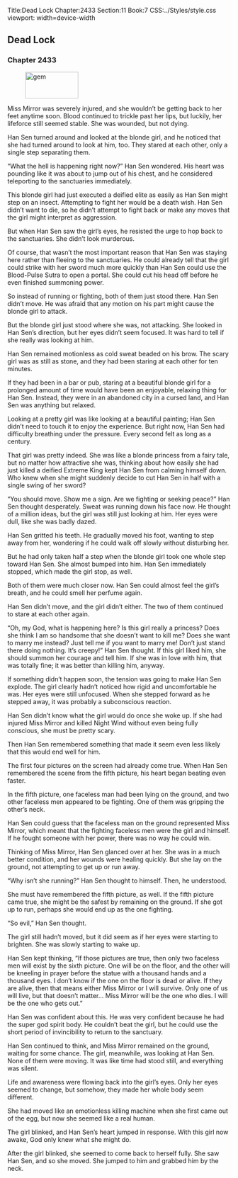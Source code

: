 Title:Dead Lock 
Chapter:2433 
Section:11 
Book:7 
CSS:../Styles/style.css 
viewport: width=device-width
  
## Dead Lock
### Chapter 2433 
<figure>
	<img src="../Images/gem.gif" alt="gem" id="gem" width="120" height="60" />
</figure>
  

  
  Miss Mirror was severely injured, and she wouldn’t be getting back to her feet anytime soon. Blood continued to trickle past her lips, but luckily, her lifeforce still seemed stable. She was wounded, but not dying.

Han Sen turned around and looked at the blonde girl, and he noticed that she had turned around to look at him, too. They stared at each other, only a single step separating them.

“What the hell is happening right now?” Han Sen wondered. His heart was pounding like it was about to jump out of his chest, and he considered teleporting to the sanctuaries immediately.

This blonde girl had just executed a deified elite as easily as Han Sen might step on an insect. Attempting to fight her would be a death wish. Han Sen didn’t want to die, so he didn’t attempt to fight back or make any moves that the girl might interpret as aggression.

But when Han Sen saw the girl’s eyes, he resisted the urge to hop back to the sanctuaries. She didn’t look murderous.

Of course, that wasn’t the most important reason that Han Sen was staying here rather than fleeing to the sanctuaries. He could already tell that the girl could strike with her sword much more quickly than Han Sen could use the Blood-Pulse Sutra to open a portal. She could cut his head off before he even finished summoning power.

So instead of running or fighting, both of them just stood there. Han Sen didn’t move. He was afraid that any motion on his part might cause the blonde girl to attack.

But the blonde girl just stood where she was, not attacking. She looked in Han Sen’s direction, but her eyes didn’t seem focused. It was hard to tell if she really was looking at him.

Han Sen remained motionless as cold sweat beaded on his brow. The scary girl was as still as stone, and they had been staring at each other for ten minutes.

If they had been in a bar or pub, staring at a beautiful blonde girl for a prolonged amount of time would have been an enjoyable, relaxing thing for Han Sen. Instead, they were in an abandoned city in a cursed land, and Han Sen was anything but relaxed.

Looking at a pretty girl was like looking at a beautiful painting; Han Sen didn’t need to touch it to enjoy the experience. But right now, Han Sen had difficulty breathing under the pressure. Every second felt as long as a century.

That girl was pretty indeed. She was like a blonde princess from a fairy tale, but no matter how attractive she was, thinking about how easily she had just killed a deified Extreme King kept Han Sen from calming himself down. Who knew when she might suddenly decide to cut Han Sen in half with a single swing of her sword?

“You should move. Show me a sign. Are we fighting or seeking peace?” Han Sen thought desperately. Sweat was running down his face now. He thought of a million ideas, but the girl was still just looking at him. Her eyes were dull, like she was badly dazed.

Han Sen gritted his teeth. He gradually moved his foot, wanting to step away from her, wondering if he could walk off slowly without disturbing her.

But he had only taken half a step when the blonde girl took one whole step toward Han Sen. She almost bumped into him. Han Sen immediately stopped, which made the girl stop, as well.

Both of them were much closer now. Han Sen could almost feel the girl’s breath, and he could smell her perfume again.

Han Sen didn’t move, and the girl didn’t either. The two of them continued to stare at each other again.

“Oh, my God, what is happening here? Is this girl really a princess? Does she think I am so handsome that she doesn’t want to kill me? Does she want to marry me instead? Just tell me if you want to marry me! Don’t just stand there doing nothing. It’s creepy!” Han Sen thought. If this girl liked him, she should summon her courage and tell him. If she was in love with him, that was totally fine; it was better than killing him, anyway.

If something didn’t happen soon, the tension was going to make Han Sen explode. The girl clearly hadn’t noticed how rigid and uncomfortable he was. Her eyes were still unfocused. When she stepped forward as he stepped away, it was probably a subconscious reaction.

Han Sen didn’t know what the girl would do once she woke up. If she had injured Miss Mirror and killed Night Wind without even being fully conscious, she must be pretty scary.

Then Han Sen remembered something that made it seem even less likely that this would end well for him.

The first four pictures on the screen had already come true. When Han Sen remembered the scene from the fifth picture, his heart began beating even faster.

In the fifth picture, one faceless man had been lying on the ground, and two other faceless men appeared to be fighting. One of them was gripping the other’s neck.

Han Sen could guess that the faceless man on the ground represented Miss Mirror, which meant that the fighting faceless men were the girl and himself. If he fought someone with her power, there was no way he could win.

Thinking of Miss Mirror, Han Sen glanced over at her. She was in a much better condition, and her wounds were healing quickly. But she lay on the ground, not attempting to get up or run away.

“Why isn’t she running?” Han Sen thought to himself. Then, he understood.

She must have remembered the fifth picture, as well. If the fifth picture came true, she might be the safest by remaining on the ground. If she got up to run, perhaps she would end up as the one fighting.

“So evil,” Han Sen thought.

The girl still hadn’t moved, but it did seem as if her eyes were starting to brighten. She was slowly starting to wake up.

Han Sen kept thinking, “If those pictures are true, then only two faceless men will exist by the sixth picture. One will be on the floor, and the other will be kneeling in prayer before the statue with a thousand hands and a thousand eyes. I don’t know if the one on the floor is dead or alive. If they are alive, then that means either Miss Mirror or I will survive. Only one of us will live, but that doesn’t matter… Miss Mirror will be the one who dies. I will be the one who gets out.”

Han Sen was confident about this. He was very confident because he had the super god spirit body. He couldn’t beat the girl, but he could use the short period of invincibility to return to the sanctuary.

Han Sen continued to think, and Miss Mirror remained on the ground, waiting for some chance. The girl, meanwhile, was looking at Han Sen. None of them were moving. It was like time had stood still, and everything was silent.

Life and awareness were flowing back into the girl’s eyes. Only her eyes seemed to change, but somehow, they made her whole body seem different.

She had moved like an emotionless killing machine when she first came out of the egg, but now she seemed like a real human.

The girl blinked, and Han Sen’s heart jumped in response. With this girl now awake, God only knew what she might do.

After the girl blinked, she seemed to come back to herself fully. She saw Han Sen, and so she moved. She jumped to him and grabbed him by the neck.
